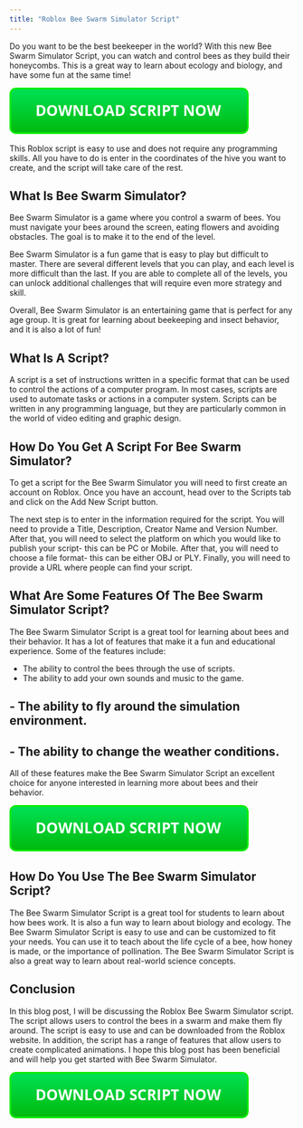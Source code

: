 ```yaml
---
title: "Roblox Bee Swarm Simulator Script"
---
```


Do you want to be the best beekeeper in the world? With this new Bee Swarm Simulator Script, you can watch and control bees as they build their honeycombs. This is a great way to learn about ecology and biology, and have some fun at the same time!

[![script button](https://github.com/robloxpaste/robloxpaste.github.io/blob/main/script_button.png?raw=true)](https://rbxpaste.com/latest-script)


This Roblox script is easy to use and does not require any programming skills. All you have to do is enter in the coordinates of the hive you want to create, and the script will take care of the rest.

## What Is Bee Swarm Simulator?
Bee Swarm Simulator is a game where you control a swarm of bees. You must navigate your bees around the screen, eating flowers and avoiding obstacles. The goal is to make it to the end of the level.

Bee Swarm Simulator is a fun game that is easy to play but difficult to master. There are several different levels that you can play, and each level is more difficult than the last. If you are able to complete all of the levels, you can unlock additional challenges that will require even more strategy and skill.

Overall, Bee Swarm Simulator is an entertaining game that is perfect for any age group. It is great for learning about beekeeping and insect behavior, and it is also a lot of fun!

## What Is A Script?

A script is a set of instructions written in a specific format that can be used to control the actions of a computer program. In most cases, scripts are used to automate tasks or actions in a computer system. Scripts can be written in any programming language, but they are particularly common in the world of video editing and graphic design.

## How Do You Get A Script For Bee Swarm Simulator?
To get a script for the Bee Swarm Simulator you will need to first create an account on Roblox. Once you have an account, head over to the Scripts tab and click on the Add New Script button.

The next step is to enter in the information required for the script. You will need to provide a Title, Description, Creator Name and Version Number. After that, you will need to select the platform on which you would like to publish your script- this can be PC or Mobile. After that, you will need to choose a file format- this can be either OBJ or PLY. Finally, you will need to provide a URL where people can find your script.

## What Are Some Features Of The Bee Swarm Simulator Script?
The Bee Swarm Simulator Script is a great tool for learning about bees and their behavior. It has a lot of features that make it a fun and educational experience. Some of the features include:
 - The ability to control the bees through the use of scripts.
- The ability to add your own sounds and music to the game.
## - The ability to fly around the simulation environment.
## - The ability to change the weather conditions.

All of these features make the Bee Swarm Simulator Script an excellent choice for anyone interested in learning more about bees and their behavior.

[![script button](https://github.com/robloxpaste/robloxpaste.github.io/blob/main/script_button.png?raw=true)](https://rbxpaste.com/latest-script)

## How Do You Use The Bee Swarm Simulator Script?

The Bee Swarm Simulator Script is a great tool for students to learn about how bees work. It is also a fun way to learn about biology and ecology. The Bee Swarm Simulator Script is easy to use and can be customized to fit your needs. You can use it to teach about the life cycle of a bee, how honey is made, or the importance of pollination. The Bee Swarm Simulator Script is also a great way to learn about real-world science concepts.

## Conclusion
In this blog post, I will be discussing the Roblox Bee Swarm Simulator script. The script allows users to control the bees in a swarm and make them fly around. The script is easy to use and can be downloaded from the Roblox website. In addition, the script has a range of features that allow users to create complicated animations. I hope this blog post has been beneficial and will help you get started with Bee Swarm Simulator.

[![script button](https://github.com/robloxpaste/robloxpaste.github.io/blob/main/script_button.png?raw=true)](https://rbxpaste.com/latest-script)